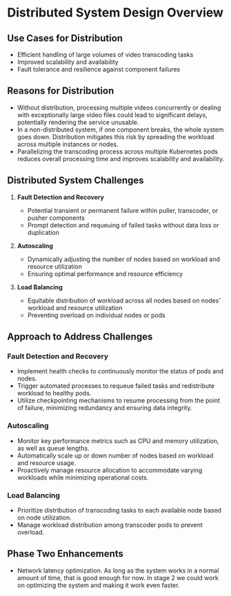 # Distributed System Design Overview

## Use Cases for Distribution

- Efficient handling of large volumes of video transcoding tasks
- Improved scalability and availability
- Fault tolerance and resilience against component failures

## Reasons for Distribution

- Without distribution, processing multiple videos concurrently or dealing with exceptionally large video files could lead to significant delays, potentially rendering the service unusable.
- In a non-distributed system, if one component breaks, the whole system goes down. Distribution mitigates this risk by spreading the workload across multiple instances or nodes.
- Parallelizing the transcoding process across multiple Kubernetes pods reduces overall processing time and improves scalability and availability.

## Distributed System Challenges

1. **Fault Detection and Recovery**
   - Potential transient or permanent failure within puller, transcoder, or pusher components
   - Prompt detection and requeuing of failed tasks without data loss or duplication
   
2. **Autoscaling**
   - Dynamically adjusting the number of nodes based on workload and resource utilization
   - Ensuring optimal performance and resource efficiency
   
3. **Load Balancing**
   - Equitable distribution of workload across all nodes based on nodes' workload and resource utilization
   - Preventing overload on individual nodes or pods

## Approach to Address Challenges

### Fault Detection and Recovery
- Implement health checks to continuously monitor the status of pods and nodes.
- Trigger automated processes to requeue failed tasks and redistribute workload to healthy pods.
- Utilize checkpointing mechanisms to resume processing from the point of failure, minimizing redundancy and ensuring data integrity.

### Autoscaling
- Monitor key performance metrics such as CPU and memory utilization, as well as queue lengths.
- Automatically scale up or down number of nodes based on workload and resource usage.
- Proactively manage resource allocation to accommodate varying workloads while minimizing operational costs.

### Load Balancing
- Prioritize distribution of transcoding tasks to each available node based on node utilization.
- Manage workload distribution among transcoder pods to prevent overload.

## Phase Two Enhancements

- Network latency optimization. As long as the system works in a normal amount of time, that is good enough for now. In stage 2 we could work on optimizing the system and making it work even faster.
